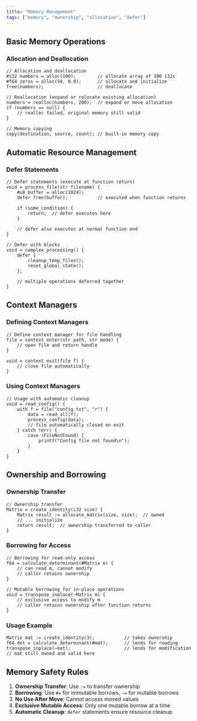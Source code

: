 ```yaml
---
title: "Memory Management"
tags: ["memory", "ownership", "allocation", "defer"]
---
```


## Basic Memory Operations

### Allocation and Deallocation

```cesium
// Allocation and deallocation
#i32 numbers = alloc(100);        // allocate array of 100 i32s
#f64 zeros = alloc(50, 0.0);      // allocate and initialize
free(numbers);                    // deallocate

// Reallocation (expand or relocate existing allocation)
numbers = realloc(numbers, 200);  // expand or move allocation
if (numbers == null) {
    // realloc failed, original memory still valid
}

// Memory copying
copy(destination, source, count); // built-in memory copy
```

## Automatic Resource Management

### Defer Statements

```cesium
// Defer statements (execute at function return)
void = process_file(str filename) {
    #u8 buffer = alloc(1024);
    defer free(buffer);           // executed when function returns

    if (some_condition) {
        return;  // defer executes here
    }

    // defer also executes at normal function end
}

// Defer with blocks
void = complex_processing() {
    defer {
        cleanup_temp_files();
        reset_global_state();
    };

    // multiple operations deferred together
}
```

## Context Managers

### Defining Context Managers

```cesium
// Define context manager for file handling
file = context enter(str path, str mode) {
    // open file and return handle
}

void = context exit(file f) {
    // close file automatically
}
```

### Using Context Managers

```cesium
// Usage with automatic cleanup
void = read_config() {
    with f = file("config.txt", "r") {
        data = read_all(f);
        process_config(data);
        // file automatically closed on exit
    } catch (err) {
        case (FileNotFound) {
            printf("Config file not found\n");
        }
    }
}
```

## Ownership and Borrowing

### Ownership Transfer

```cesium
// Ownership transfer
Matrix = create_identity(i32 size) {
    Matrix result := allocate_matrix(size, size);  // owned
    // ... initialize
    return result;  // ownership transferred to caller
}
```

### Borrowing for Access

```cesium
// Borrowing for read-only access
f64 = calculate_determinant(#Matrix m) {
    // can read m, cannot modify
    // caller retains ownership
}

// Mutable borrowing for in-place operations
void = transpose_inplace(~Matrix m) {
    // exclusive access to modify m
    // caller retains ownership after function returns
}
```

### Usage Example

```cesium
Matrix mat := create_identity(3);           // takes ownership
f64 det = calculate_determinant(#mat);      // lends for reading
transpose_inplace(~mat);                    // lends for modification
// mat still owned and valid here
```

## Memory Safety Rules

1. **Ownership Transfer**: Use `:=` to transfer ownership
2. **Borrowing**: Use `#=` for immutable borrows, `~=` for mutable borrows
3. **No Use After Move**: Cannot access moved values
4. **Exclusive Mutable Access**: Only one mutable borrow at a time
5. **Automatic Cleanup**: `defer` statements ensure resource cleanup
